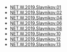 * <a href="https://github.com/SIV220785/Training_Epam/tree/master/NET.W.2019.Slavnikov.01">NET.W.2019.Slavnikov.01</a>
* <a href="https://github.com/SIV220785/Training_Epam/tree/master/NET.W.2019.Slavnikov.02">NET.W.2019.Slavnikov.02</a>
*  <a href="https://github.com/SIV220785/Training_Epam/tree/master/NET.W.2019.Slavnikov.04">NET.W.2019.Slavnikov.04</a>
*  <a href="https://github.com/SIV220785/Training_Epam/tree/master/NET.W.2019.Slavnikov.06">NET.W.2019.Slavnikov.06</a>
*  <a href="https://github.com/SIV220785/Training_Epam/tree/master/NET.W.2019.Slavnikov.08.1">NET.W.2019.Slavnikov.08</a>
*  <a href="https://github.com/SIV220785/Training_Epam/tree/master/NET.W.2019.Slavnikov.10">NET.W.2019.Slavnikov.10</a>
*  <a href="https://github.com/SIV220785/Training_Epam/tree/master/NET.W.2019.Slavnikov.12">NET.W.2019.Slavnikov.12</a>
*  <a href="https://github.com/SIV220785/Training_Epam/tree/master/NET.W.2019.Slavnikov.13">NET.W.2019.Slavnikov.13</a>



